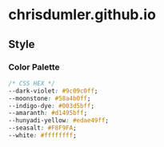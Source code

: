# chrisdumler.github.io

## Style

### Color Palette

```css
/* CSS HEX */
--dark-violet: #9c09c0ff;
--moonstone: #58a4b0ff;
--indigo-dye: #003d5bff;
--amaranth: #d1495bff;
--hunyadi-yellow: #edae49ff;
--seasalt: #F8F9FA;
--white: #ffffffff;
```